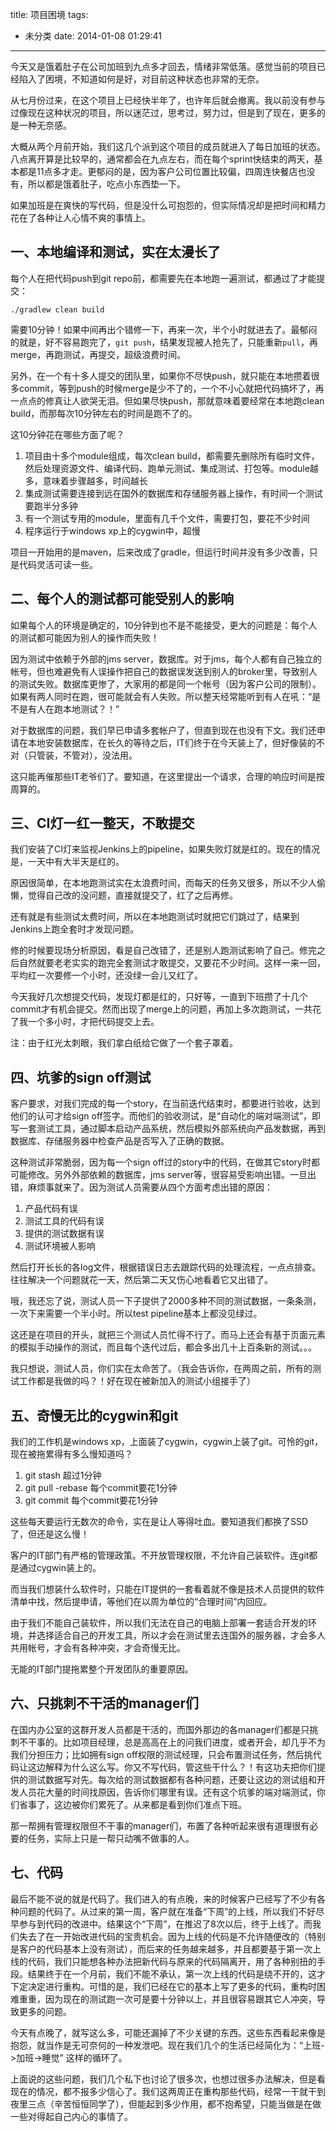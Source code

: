 title: 项目困境
tags:
  - 未分类
date: 2014-01-08 01:29:41
---

今天又是饿着肚子在公司加班到九点多才回去，情绪非常低落。感觉当前的项目已经陷入了困境，不知道如何是好，对目前这种状态也非常的无奈。

从七月份过来，在这个项目上已经快半年了，也许年后就会撤离。我以前没有参与过像现在这种状况的项目，所以迷茫过，思考过，努力过，但是到了现在，更多的是一种无奈感。

大概从两个月前开始，我们这几个派到这个项目的成员就进入了每日加班的状态。八点离开算是比较早的，通常都会在九点左右，而在每个sprint快结束的两天，基本都是11点多才走。更郁闷的是，因为客户公司位置比较偏，四周连快餐店也没有，所以都是饿着肚子，吃点小东西垫一下。

如果加班是在爽快的写代码，但是没什么可抱怨的，但实际情况却是把时间和精力花在了各种让人心情不爽的事情上。

## 一、本地编译和测试，实在太漫长了

每个人在把代码push到git repo前，都需要先在本地跑一遍测试，都通过了才能提交：

    ./gradlew clean build

需要10分钟！如果中间再出个错修一下，再来一次，半个小时就进去了。最郁闷的就是，好不容易跑完了，`git push`，结果发现被人抢先了，只能重新`pull`，再merge，再跑测试，再提交，超级浪费时间。

另外，在一个有十多人提交的团队里，如果你不尽快push，就只能在本地攒着很多commit，等到push的时候merge是少不了的，一个不小心就把代码搞坏了，再一点点的修真让人欲哭无泪。但如果尽快push，那就意味着要经常在本地跑clean build，而那每次10分钟左右的时间是跑不了的。

这10分钟花在哪些方面了呢？

1.  项目由十多个module组成，每次clean build，都需要先删除所有临时文件，然后处理资源文件、编译代码、跑单元测试、集成测试、打包等。module越多，意味着步骤越多，时间越长
2.  集成测试需要连接到远在国外的数据库和存储服务器上操作，有时间一个测试要跑半分多钟
3.  有一个测试专用的module，里面有几千个文件，需要打包，要花不少时间
4.  程序运行于windows xp上的cygwin中，超慢

项目一开始用的是maven，后来改成了gradle，但运行时间并没有多少改善，只是代码灵活可读一些。

## 二、每个人的测试都可能受别人的影响

如果每个人的环境是确定的，10分钟到也不是不能接受，更大的问题是：每个人的测试都可能因为别人的操作而失败！

因为测试中依赖于外部的jms server，数据库。对于jms，每个人都有自己独立的帐号，但也难避免有人误操作把自己的数据误发送到别人的broker里，导致别人的测试失败。数据库更惨了，大家用的都是同一个帐号（因为客户公司的限制）。如果有两人同时在跑，很可能就会有人失败。所以整天经常能听到有人在吼：“是不是有人在跑本地测试？！”

对于数据库的问题，我们早已申请多套帐户了，但直到现在也没有下文。我们还申请在本地安装数据库，在长久的等待之后，IT们终于在今天装上了，但好像装的不对（只管装，不管对），没法用。

这只能再催那些IT老爷们了。要知道，在这里提出一个请求，合理的响应时间是按周算的。

## 三、CI灯一红一整天，不敢提交

我们安装了CI灯来监视Jenkins上的pipeline，如果失败灯就是红的。现在的情况是，一天中有大半天是红的。

原因很简单，在本地跑测试实在太浪费时间，而每天的任务又很多，所以不少人偷懒，觉得自己改的没问题，直接就提交了，红了之后再修。

还有就是有些测试太费时间，所以在本地跑测试时就把它们跳过了，结果到Jenkins上跑全套时才发现问题。

修的时候要现场分析原因，看是自己改错了，还是别人跑测试影响了自己。修完之后自然就要老老实实的跑完全套测试才敢提交，又要花不少时间。这样一来一回，平均红一次要修一个小时，还没绿一会儿又红了。

今天我好几次想提交代码，发现灯都是红的，只好等，一直到下班攒了十几个commit才有机会提交。然而出现了merge上的问题，再加上多次跑测试，一共花了我一个多小时，才把代码提交上去。

注：由于红光太刺眼，我们拿白纸给它做了一个套子罩着。

## 四、坑爹的sign off测试

客户要求，对我们完成的每一个story，在当前迭代结束时，都要进行验收，达到他们的认可才给sign off签字。而他们的验收测试，是“自动化的端对端测试”，即写一套测试工具，通过脚本启动产品系统，然后模拟外部系统向产品发数据，再到数据库、存储服务器中检查产品是否写入了正确的数据。

这种测试非常脆弱，因为每一个sign off过的story中的代码，在做其它story时都可能修改。另外外部依赖的数据库，jms server等，很容易受影响出错。一旦出错，麻烦事就来了。因为测试人员需要从四个方面考虑出错的原因：

1.  产品代码有误
2.  测试工具的代码有误
3.  提供的测试数据有误
4.  测试环境被人影响

然后打开长长的各log文件，根据错误日志去跟踪代码的处理流程，一点点排查。往往解决一个问题就花一天，然后第二天又伤心地看着它又出错了。

哦，我还忘了说，测试人员一下子提供了2000多种不同的测试数据，一条条测，一次下来需要一个半小时。所以test pipeline基本上都没见绿过。

这还是在项目的开头，就把三个测试人员忙得不行了。而马上还会有基于页面元素的模拟手动操作的测试，而且每个迭代过后，都会多出几十上百条新的测试。。。

我只想说，测试人员，你们实在太命苦了。（我会告诉你，在两周之前，所有的测试工作都是我做的吗？！好在现在被新加入的测试小组接手了）

## 五、奇慢无比的cygwin和git

我们的工作机是windows xp，上面装了cygwin，cygwin上装了git。可怜的git，现在被拖累得有多么慢知道吗？

1.  git stash 超过1分钟
2.  git pull -rebase 每个commit要花1分钟
3.  git commit 每个commit要花1分钟

这些每天要运行无数次的命令，实在是让人等得吐血。要知道我们都换了SSD了，但还是这么慢！

客户的IT部门有严格的管理政策。不开放管理权限，不允许自己装软件。连git都是通过cygwin装上的。

而当我们想装什么软件时，只能在IT提供的一套看着就不像是技术人员提供的软件清单中找，然后提申请，等他们在以周为单位的“合理时间”内回应。

由于我们不能自己装软件，所以我们无法在自己的电脑上部署一套适合开发的环境，并选择适合自己的开发工具，所以才会在测试里去连国外的服务器，才会多人共用帐号，才会有各种冲突，才会奇慢无比。

无能的IT部门提拖累整个开发团队的重要原因。

## 六、只挑刺不干活的manager们

在国内办公室的这群开发人员都是干活的，而国外那边的各manager们都是只挑刺不干事的。比如项目经理，总是高高在上的问我们进度，或者开会，却几乎不为我们分担压力；比如拥有sign off权限的测试经理，只会布置测试任务，然后挑代码让这边解释为什么这么写。你又不写代码，管这些干什么？！有这功夫把你们提供的测试数据写对先。每次给的测试数据都有各种问题，还要让这边的测试组和开发人员花大量的时间找原因，告诉你们哪里有误。还有这个坑爹的端对端测试，你们省事了，这边被你们累死了。从来都是看到你们准点下班。

那一帮拥有管理权限但不干事的manager们，布置了各种听起来很有道理很有必要的任务，实际上只是一帮只动嘴不做事的人。

## 七、代码

最后不能不说的就是代码了。我们进入的有点晚，来的时候客户已经写了不少有各种问题的代码了。从过来的第一周，客户就在准备“下周”的上线，所以我们不好尽早参与到代码的改进中。结果这个“下周”，在推迟了8次以后，终于上线了。而我们失去了在一开始改进代码的宝贵机会。因为上线的代码是不允许随便改的（特别是客户的代码基本上没有测试），而后来的任务越来越多，并且都要基于第一次上线的代码，我们只能想各种办法把新代码与原来的代码隔离开，用了各种别扭的手段。结果终于在一个月前，我们不能不承认，第一次上线的代码是绕不开的，这才下定决定进行重构。可惜的是，我们已经在它的基本上写了更多的代码，重构时困难重重，因为现在的测试跑一次可是要十分钟以上，并且很容易跟其它人冲突，导致更多的问题。

今天有点晚了，就写这么多，可能还漏掉了不少关键的东西。这些东西看起来像是抱怨，就当作是无可奈何的一种发泄吧。现在我们几个的生活已经简化为：“上班->加班->睡觉” 这样的循环了。

上面说的这些问题，我们几个私下也讨论了很多次，也想过很多办法解决，但是看现在的情况，都不报多少信心了。我们这两周正在重构那些代码，经常一干就干到夜里三点（辛苦恒恒同学了），但能起到多少作用，都不抱希望，只能当做是在做一些对得起自己内心的事情了。